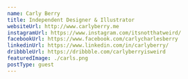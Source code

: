 ```yaml
---
name: Carly Berry
title: Independent Designer & Illustrator
websiteUrl: http://www.carlyberry.me
instagramUrl: https://www.instagram.com/itsnotthatweird/
facebookUrl: https://www.facebook.com/carlycharlesberry
linkedinUrl: https://www.linkedin.com/in/carlyberry/
dribbbleUrl: https://dribbble.com/carlyberryisweird
featuredImage: ./carls.png
postType: guest
---
```

